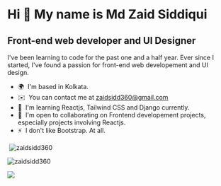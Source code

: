 Hi 👋 My name is Md Zaid Siddiqui
=================================

Front-end web developer and UI Designer
-----------------------------

I've been learning to code for the past one and a half year. Ever since I started, I've found a passion for front-end web developement and UI design.

*   🌍  I'm based in Kolkata.
*   ✉️  You can contact me at [zaidsidd360@gmail.com](mailto:zaidsidd360@gmail.com)
*   🧠  I'm learning Reactjs, Tailwind CSS and Django currently.
*   🤝  I'm open to collaborating on Frontend developement projects, especially projects involving Reactjs.
*   ⚡  I don't like Bootstrap. At all.


<p>&nbsp;<img align="center" src="https://github-readme-stats.vercel.app/api?username=zaidsidd360&show_icons=true&locale=en" alt="zaidsidd360" /></p>

<p><img align="center" src="https://github-readme-streak-stats.herokuapp.com/?user=zaidsidd360&" alt="zaidsidd360" /></p>

[![](https://visitcount.itsvg.in/api?id=zaidsidd360&label=Profile%20Visits&icon=2&pretty=false)](https://visitcount.itsvg.in)
                    


<!---
zaidsidd360/zaidsidd360 is a ✨ special ✨ repository because its `README.md` (this file) appears on your GitHub profile.
You can click the Preview link to take a look at your changes.
--->
